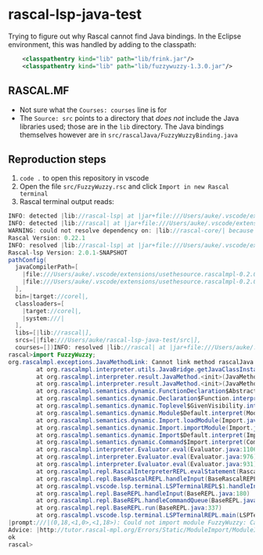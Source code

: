 # rascal-lsp-java-test

Trying to figure out why Rascal cannot find Java bindings. In the Eclipse environment, this was handled by adding to the classpath:
```xml
	<classpathentry kind="lib" path="lib/frink.jar"/>
	<classpathentry kind="lib" path="lib/fuzzywuzzy-1.3.0.jar"/>
```

## RASCAL.MF
- Not sure what the `Courses: courses` line is for
- The `Source: src` points to a directory that _does not_ include the Java libraries used; those are in the `lib` directory. The Java bindings themselves however are in `src/rascalJava/FuzzyWuzzyBinding.java`

## Reproduction steps
1. `code .` to open this repository in vscode
2. Open the file `src/FuzzyWuzzy.rsc` and click `Import in new Rascal terminal`
3. Rascal terminal output reads:
```java
INFO: detected |lib://rascal-lsp| at |jar+file:///Users/auke/.vscode/extensions/usethesource.rascalmpl-0.2.0/assets/jars/rascal-lsp.jar!/|
INFO: detected |lib://rascal| at |jar+file:///Users/auke/.vscode/extensions/usethesource.rascalmpl-0.2.0/assets/jars/rascal.jar!/|
WARNING: could not resolve dependency on: |lib://rascal-core/| because it does not seem to exist as a project or a library.
Rascal Version: 0.22.1
INFO: resolved |lib://rascal-lsp| at |jar+file:///Users/auke/.vscode/extensions/usethesource.rascalmpl-0.2.0/assets/jars/rascal-lsp.jar!/|
Rascal-lsp Version: 2.0.1-SNAPSHOT
pathConfig(
  javaCompilerPath=[
    |file:///Users/auke/.vscode/extensions/usethesource.rascalmpl-0.2.0/assets/jars/rascal-lsp.jar|,
    |file:///Users/auke/.vscode/extensions/usethesource.rascalmpl-0.2.0/assets/jars/rascal.jar|
  ],
  bin=|target://corel|,
  classloaders=[
    |target://corel|,
    |system:///|
  ],
  libs=[|lib://rascal|],
  srcs=[|file:///Users/auke/rascal-lsp-java-test/src|],
  courses=[])INFO: resolved |lib://rascal| at |jar+file:///Users/auke/.vscode/extensions/usethesource.rascalmpl-0.2.0/assets/jars/rascal.jar!/|
rascal>import FuzzyWuzzy;
org.rascalmpl.exceptions.JavaMethodLink: Cannot link method rascalJava.FuzzyWuzzyBinding because: class not found
        at org.rascalmpl.interpreter.utils.JavaBridge.getJavaClassInstance(JavaBridge.java:432)
        at org.rascalmpl.interpreter.result.JavaMethod.<init>(JavaMethod.java:95)
        at org.rascalmpl.interpreter.result.JavaMethod.<init>(JavaMethod.java:52)
        at org.rascalmpl.semantics.dynamic.FunctionDeclaration$Abstract.interpret(FunctionDeclaration.java:62)
        at org.rascalmpl.semantics.dynamic.Declaration$Function.interpret(Declaration.java:117)
        at org.rascalmpl.semantics.dynamic.Toplevel$GivenVisibility.interpret(Toplevel.java:35)
        at org.rascalmpl.semantics.dynamic.Module$Default.interpret(Module.java:79)
        at org.rascalmpl.semantics.dynamic.Import.loadModule(Import.java:319)
        at org.rascalmpl.semantics.dynamic.Import.importModule(Import.java:240)
        at org.rascalmpl.semantics.dynamic.Import$Default.interpret(Import.java:206)
        at org.rascalmpl.semantics.dynamic.Command$Import.interpret(Command.java:81)
        at org.rascalmpl.interpreter.Evaluator.eval(Evaluator.java:1106)
        at org.rascalmpl.interpreter.Evaluator.eval(Evaluator.java:976)
        at org.rascalmpl.interpreter.Evaluator.eval(Evaluator.java:931)
        at org.rascalmpl.repl.RascalInterpreterREPL.evalStatement(RascalInterpreterREPL.java:131)
        at org.rascalmpl.repl.BaseRascalREPL.handleInput(BaseRascalREPL.java:106)
        at org.rascalmpl.vscode.lsp.terminal.LSPTerminalREPL$1.handleInput(LSPTerminalREPL.java:192)
        at org.rascalmpl.repl.BaseREPL.handleInput(BaseREPL.java:180)
        at org.rascalmpl.repl.BaseREPL.handleCommandQueue(BaseREPL.java:420)
        at org.rascalmpl.repl.BaseREPL.run(BaseREPL.java:337)
        at org.rascalmpl.vscode.lsp.terminal.LSPTerminalREPL.main(LSPTerminalREPL.java:261)
|prompt:///|(0,18,<1,0>,<1,18>): Could not import module FuzzyWuzzy: Cannot link method rascalJava.FuzzyWuzzyBinding because: class not found
Advice: |http://tutor.rascal-mpl.org/Errors/Static/ModuleImport/ModuleImport.html|
ok
rascal>
```